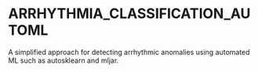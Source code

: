 # ARRHYTHMIA_CLASSIFICATION_AUTOML
A simplified approach for detecting arrhythmic anomalies using automated ML such as autosklearn and mljar.
